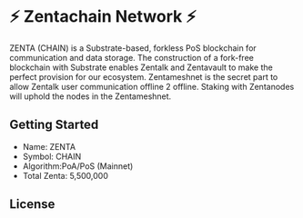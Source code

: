 # :zap: Zentachain Network :zap:

ZENTA (CHAIN) is a Substrate-based, forkless PoS blockchain for communication and data storage. 
The construction of a fork-free blockchain with Substrate enables Zentalk and Zentavault to make the perfect provision for our ecosystem. Zentameshnet is the secret part to allow Zentalk user communication offline 2 offline. Staking with Zentanodes will uphold the nodes in the Zentameshnet.

Getting Started
-


 * Name: ZENTA
 * Symbol: CHAIN
 * Algorithm:PoA/PoS (Mainnet)
 * Total Zenta: 5,500,000


License
-
